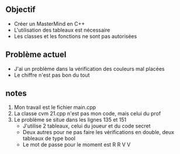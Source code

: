 ## Objectif
- Créer un MasterMind en C++
- L'utilisation des tableaux est nécessaire
- Les classes et les fonctions ne sont pas autorisées

## Problème actuel
- J'ai un problème dans la vérification des couleurs mal placées
- Le chiffre n'est pas bon du tout

## notes
1. Mon travail est le fichier main.cpp
2. La classe cvm 21.cpp n'est pas mon code, mais celui du prof
3. Le problème se situe dans les lignes 135 et 151
    - J'utilise 2 tableaux, celui du joueur et du code secret
     - Deux autres pour ne pas faire les vérifications en double, deux tableaux de type bool
   - Le mot de passe pour le moment est R R V V
  
